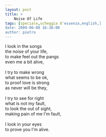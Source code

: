 ```yaml
---
layout: post
title: >
    Noise Of Life
tags: [speciale,scheggia d'essenza,english,]
date: 2009-06-08 16:38:00
author: pietro
---
```

I look in the songs<br/>the noise of your life,<br/>to make feel out the pangs<br/>even me a bit alive,<br/><br/>I try to make wrong<br/>what seems to be ok,<br/>to proof love is strong<br/>as never will be they,<br/><br/>I try to see for right<br/>what is not my fault,<br/>to look the out of sight,<br/>making pain of me I'm fault,<br/><br/>I look in your eyes<br/>to prove you I'm alive.
